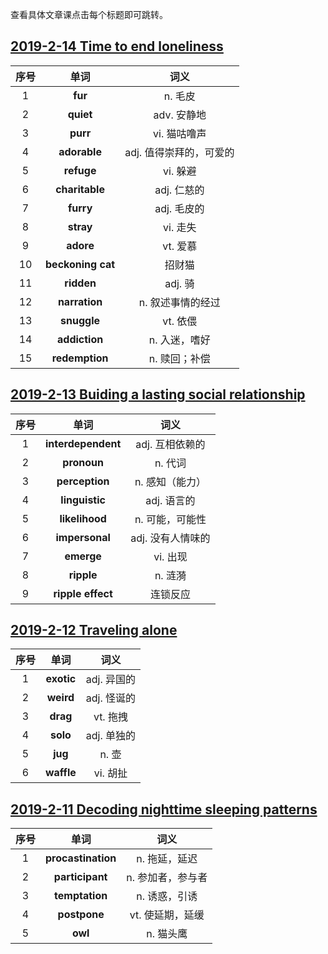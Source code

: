 
查看具体文章课点击每个标题即可跳转。

## [2019-2-14 Time to end loneliness](https://github.com/ZoharAndroid/EnglishStory/blob/master/2019-2-14%20Time%20to%20end%20loneliness.pdf)
序号|单词|词义|
|:-:|:-:|:-:|
1|**fur**|n. 毛皮
2|**quiet**|adv. 安静地
3|**purr**|vi. 猫咕噜声
4|**adorable**|adj. 值得崇拜的，可爱的
5|**refuge**|vi. 躲避
6|**charitable**|adj. 仁慈的
7|**furry**|adj. 毛皮的
8|**stray**|vi. 走失
9|**adore**|vt. 爱慕
10|**beckoning cat**|招财猫
11|**ridden**|adj. 骑
12|**narration**|n. 叙述事情的经过
13|**snuggle**|vt. 依偎
14|**addiction**|n. 入迷，嗜好
15|**redemption**|n. 赎回；补偿

## [2019-2-13 Buiding a lasting social relationship](https://github.com/ZoharAndroid/EnglishStory/blob/master/2019-2-13%20Buiding%20a%20lasting%20social%20relationship.pdf)
序号|单词|词义|
|:-:|:-:|:-:|
1|**interdependent**|adj. 互相依赖的|
2|**pronoun**|n. 代词
3|**perception**|n. 感知（能力）|
4|**linguistic**|adj. 语言的|
5|**likelihood**|n. 可能，可能性|
6|**impersonal**|adj. 没有人情味的|
7|**emerge**|vi. 出现|
8|**ripple**|n. 涟漪|
9|**ripple effect**|连锁反应|

## [2019-2-12 Traveling alone](https://github.com/ZoharAndroid/EnglishStory/blob/master/2019-2-12%20Traveling%20alone.pdf)
序号|单词|词义|
|:-:|:-:|:-:|
1|**exotic**|adj. 异国的|
2|**weird**|adj. 怪诞的|
3|**drag**|vt. 拖拽|
4|**solo**|adj. 单独的|
5|**jug**|n. 壶|
6|**waffle**|vi. 胡扯|

## [2019-2-11 Decoding nighttime sleeping patterns](https://github.com/ZoharAndroid/EnglishStory/blob/master/2019-2-11%20Decoding%20nighttime%20sleeping%20patterns.pdf)

序号|单词|词义|
|:-:|:-:|:-:|
1|**procastination**|n. 拖延，延迟|
2|**participant**|n. 参加者，参与者|
3|**temptation**|n. 诱惑，引诱|
4|**postpone**|vt. 使延期，延缓|
5|**owl**|n. 猫头鹰|